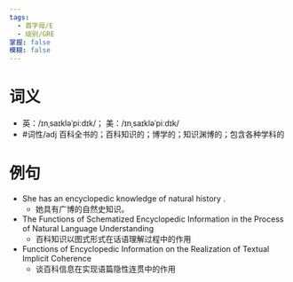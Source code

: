 ```yaml
---
tags:
  - 首字母/E
  - 级别/GRE
掌握: false
模糊: false
---
```

# 词义
- 英：/ɪnˌsaɪkləˈpiːdɪk/； 美：/ɪnˌsaɪkləˈpiːdɪk/
- #词性/adj  百科全书的；百科知识的；博学的；知识渊博的；包含各种学科的
# 例句
- She has an encyclopedic knowledge of natural history .
	- 她具有广博的自然史知识。
- The Functions of Schematized Encyclopedic Information in the Process of Natural Language Understanding
	- 百科知识以图式形式在话语理解过程中的作用
- Functions of Encyclopedic Information on the Realization of Textual Implicit Coherence
	- 谈百科信息在实现语篇隐性连贯中的作用
